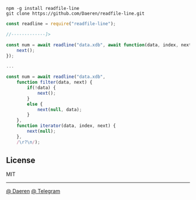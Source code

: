 ```
npm -g install readfile-line
git clone https://github.com/Daeren/readfile-line.git
```


```javascript
const readline = require("readfile-line");

//-------------]>

const num = await readline("data.xdb", await function(data, index, next) {
    next();
});

...

const num = await readline("data.xdb",
    function filter(data, next) {
        if(!data) {
            next();
        }
        else {
            next(null, data);
        }
    },
    function iterator(data, index, next) {
        next(null);
    },
	/\r?\n/);
```


## License

MIT

----------------------------------
[@ Daeren][1]
[@ Telegram][2]


[1]: http://666.io
[2]: https://telegram.me/io666

